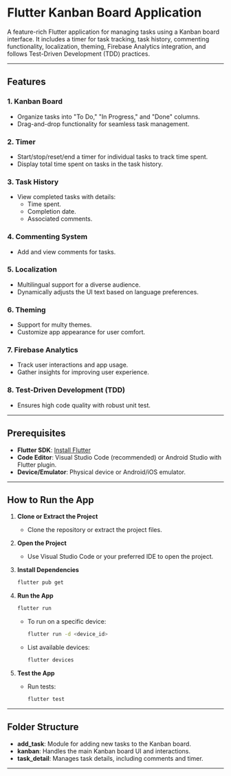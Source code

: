 
# Flutter Kanban Board Application

A feature-rich Flutter application for managing tasks using a Kanban board interface. It includes a timer for task tracking, task history, commenting functionality, localization, theming, Firebase Analytics integration, and follows Test-Driven Development (TDD) practices.

---

## Features

### 1. Kanban Board
- Organize tasks into "To Do," "In Progress," and "Done" columns.
- Drag-and-drop functionality for seamless task management.

### 2. Timer
- Start/stop/reset/end a timer for individual tasks to track time spent.
- Display total time spent on tasks in the task history.

### 3. Task History
- View completed tasks with details:
  - Time spent.
  - Completion date.
  - Associated comments.

### 4. Commenting System
- Add and view comments for tasks.

### 5. Localization
- Multilingual support for a diverse audience.
- Dynamically adjusts the UI text based on language preferences.

### 6. Theming
- Support for multy themes.
- Customize app appearance for user comfort.

### 7. Firebase Analytics
- Track user interactions and app usage.
- Gather insights for improving user experience.

### 8. Test-Driven Development (TDD)
- Ensures high code quality with robust unit test.

---

## Prerequisites

- **Flutter SDK**: [Install Flutter](https://flutter.dev/docs/get-started/install)
- **Code Editor**: Visual Studio Code (recommended) or Android Studio with Flutter plugin.
- **Device/Emulator**: Physical device or Android/iOS emulator.

---

## How to Run the App

1. **Clone or Extract the Project**
   - Clone the repository or extract the project files.

2. **Open the Project**
   - Use Visual Studio Code or your preferred IDE to open the project.

3. **Install Dependencies**
   ```bash
   flutter pub get
   ```

4. **Run the App**
   ```bash
   flutter run
   ```
   - To run on a specific device:
     ```bash
     flutter run -d <device_id>
     ```
   - List available devices:
     ```bash
     flutter devices
     ```

5. **Test the App**
   - Run tests:
     ```bash
     flutter test
     ```

---

## Folder Structure

- **add_task**: Module for adding new tasks to the Kanban board.
- **kanban**: Handles the main Kanban board UI and interactions.
- **task_detail**: Manages task details, including comments and timer.

---
